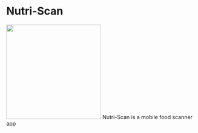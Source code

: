 # Nutri-Scan
<img src="http://teoudovcic.com/GH-icon.png" width=250 height=250/>
Nutri-Scan is a mobile food scanner app
